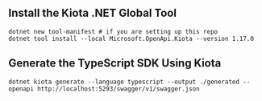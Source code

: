 ## Install the Kiota .NET Global Tool
```shell
dotnet new tool-manifest # if you are setting up this repo
dotnet tool install --local Microsoft.OpenApi.Kiota --version 1.17.0
```

## Generate the TypeScript SDK Using Kiota
```shell
dotnet kiota generate --language typescript --output ./generated --openapi http://localhost:5293/swagger/v1/swagger.json
```